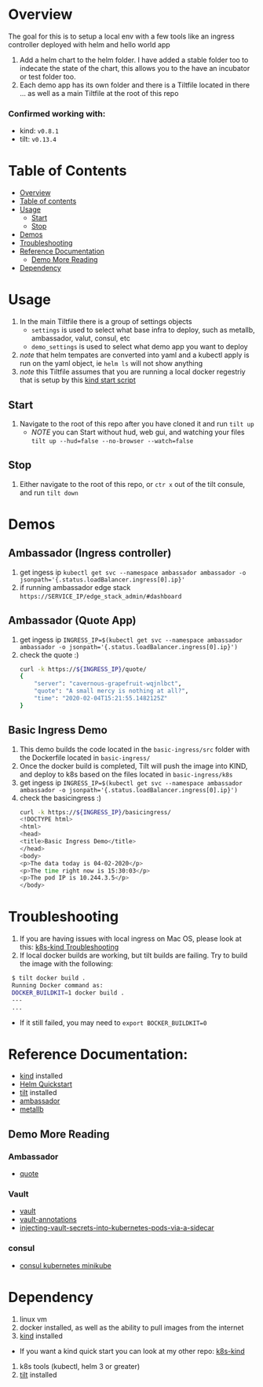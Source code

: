 # Overview

The goal for this is to setup a local env with a few tools like an ingress controller deployed with helm and hello world app

1. Add a helm chart to the helm folder. I have added a stable folder too to indecate the state of the chart, this allows you to the have an incubator or test folder too.
1. Each demo app has its own folder and there is a Tiltfile located in there ... as well as a main Tiltfile at the root of this repo

### Confirmed working with:
* kind: `v0.8.1`
* tilt: `v0.13.4`

# Table of Contents
<!--ts-->
  * [Overview](#Overview)
  * [Table of contents](#Table-of-Contents)
  * [Usage](#Usage)
    * [Start](#Start)
    * [Stop](#Stop)
  * [Demos](#Demos)
  * [Troubleshooting](#Troubleshooting)
  * [Reference Documentation](#Reference-Documentation)
    * [Demo More Reading](#Demo-More-Reading)
  * [Dependency](#Dependency)
<!--te-->
# Usage
1. In the main Tiltfile there is a group of settings objects
   * `settings` is used to select what base infra to deploy, such as metallb, ambassador, valut, consul, etc
   * `demo_settings` is used to select what demo app you want to deploy
1. *note* that helm tempates are converted into yaml and a kubectl apply is run on the yaml object, ie `helm ls` will not show anything
1. *note* this Tiltfile assumes that you are running a local docker regestriy that is setup by this [kind start script](https://github.com/onzyone/k8s-kind)

## Start
1. Navigate to the root of this repo after you have cloned it and run `tilt up`
   * *NOTE* you can Start without hud, web gui, and watching your files `tilt up --hud=false --no-browser --watch=false`

## Stop
1. Either navigate to the root of this repo, or `ctr x` out of the tilt consule, and run `tilt down`

# Demos
## Ambassador (Ingress controller)
1. get ingess ip `kubectl get svc --namespace ambassador ambassador -o jsonpath='{.status.loadBalancer.ingress[0].ip}'`
1. if running ambassador edge stack `https://SERVICE_IP/edge_stack_admin/#dashboard`
## Ambassador (Quote App)
1. get ingess ip `INGRESS_IP=$(kubectl get svc --namespace ambassador ambassador -o jsonpath='{.status.loadBalancer.ingress[0].ip}')`
1. check the quote :)
    ```bash
    curl -k https://${INGRESS_IP}/quote/
    {
        "server": "cavernous-grapefruit-wqjnlbct",
        "quote": "A small mercy is nothing at all?",
        "time": "2020-02-04T15:21:55.1482125Z"
    }
    ```
## Basic Ingress Demo
1. This demo builds the code located in the `basic-ingress/src` folder with the Dockerfile located in `basic-ingress/`
1. Once the docker build is completed, Tilt will push the image into KIND, and deploy to k8s based on the files located in `basic-ingress/k8s`
1. get ingess ip `INGRESS_IP=$(kubectl get svc --namespace ambassador ambassador -o jsonpath='{.status.loadBalancer.ingress[0].ip}')`
1. check the basicingress :)
    ```bash
    curl -k https://${INGRESS_IP}/basicingress/
    <!DOCTYPE html>
    <html>
    <head>
    <title>Basic Ingress Demo</title>
    </head>
    <body>
    <p>The data today is 04-02-2020</p>
    <p>The time right now is 15:30:03</p>
    <p>The pod IP is 10.244.3.5</p>
    </body>
    ```

# Troubleshooting

1. If you are having issues with local ingress on Mac OS, please look at this: [k8s-kind Troubleshooting](https://github.com/onzyone/k8s-kind#Troubleshooting)
1. If local docker builds are working, but tilt builds are failing. Try to build the image with the following:
  ```bash
   $ tilt docker build .
   Running Docker command as:
   DOCKER_BUILDKIT=1 docker build .
   ---
   ...
   ```
   * If it still failed, you may need to `export BOCKER_BUILDKIT=0`

# Reference Documentation:

* [kind](https://kind.sigs.k8s.io/) installed
* [Helm Quickstart](https://helm.sh/docs/intro/quickstart/)
* [tilt](https://docs.tilt.dev/) installed
* [ambassador](https://www.getambassador.io/docs/)
* [metallb](https://metallb.universe.tf/)

## Demo More Reading
### Ambassador
* [quote](https://www.getambassador.io/user-guide/getting-started/)
### Vault
* [vault](https://learn.hashicorp.com/vault/getting-started-k8s/sidecar)
* [vault-annotations](https://www.vaultproject.io/docs/platform/k8s/injector/index.html#annotations)
* [injecting-vault-secrets-into-kubernetes-pods-via-a-sidecar](https://www.hashicorp.com/blog/injecting-vault-secrets-into-kubernetes-pods-via-a-sidecar/)
### consul
* [consul kubernetes minikube](https://learn.hashicorp.com/consul/kubernetes/minikube)

# Dependency

1. linux vm
1. docker installed, as well as the ability to pull images from the internet
1. [kind](https://kind.sigs.k8s.io/) installed
  * If you want a kind quick start you can look at my other repo: [k8s-kind](https://github.com/onzyone/k8s-kind) 
1. k8s tools (kubectl, helm 3 or greater)
1. [tilt](https://docs.tilt.dev/) installed
